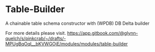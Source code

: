 # Table-Builder
A chainable table schema constructor with (WPDB) DB Delta builder

For more details please visit.
https://app.gitbook.com/@glynn-quelch/s/pinkcrab/~/drafts/-MPUgBqOql__bKVWGOjE/modules/modules/table-builder